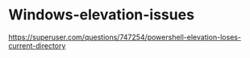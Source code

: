 # Windows-elevation-issues

https://superuser.com/questions/747254/powershell-elevation-loses-current-directory

